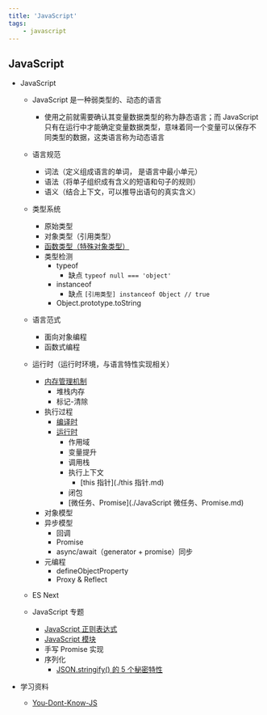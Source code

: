 ```yaml
---
title: 'JavaScript'
tags:
	- javascript
---
```

## JavaScript

- JavaScript
  - JavaScript 是一种弱类型的、动态的语言
    - 使用之前就需要确认其变量数据类型的称为静态语言；而 JavaScript 只有在运行中才能确定变量数据类型，意味着同一个变量可以保存不同类型的数据，这类语言称为动态语言
  - 语言规范
    - 词法（定义组成语言的单词， 是语言中最小单元）
    - 语法（将单子组织成有含义的短语和句子的规则）
    - 语义（结合上下文，可以推导出语句的真实含义）
  - 类型系统
    - 原始类型
    - 对象类型（引用类型）
    - [函数类型（特殊对象类型）](./JavaScript%20函数.md)
    - 类型检测
      - typeof
        - 缺点 `typeof null === 'object'`
      - instanceof
        - 缺点 `[引用类型] instanceof Object // true`
      - Object.prototype.toString
  - 语言范式
    - 面向对象编程
    - 函数式编程
  - 运行时（运行时环境，与语言特性实现相关）
    - [内存管理机制](./JavaScript%20内存管理机制.md)
      - 堆栈内存
      - 标记-清除
    - 执行过程
      - [编译时](./JavaScript%20代码执行过程（编译时）.md)
      - [运行时](./JavaScript%20代码执行过程（运行时）.md)
        - 作用域
        - 变量提升
        - 调用栈
        - 执行上下文
          - [this 指针](./this 指针.md)
        - 闭包
        - [微任务、Promise](./JavaScript 微任务、Promise.md)
    - 对象模型
    - 异步模型
      - 回调
      - Promise
      - async/await（generator + promise）同步
    - 元编程
      - defineObjectProperty
      - Proxy & Reflect
  - ES Next

  - JavaScript 专题
    - [JavaScript 正则表达式](./JavaScript%20正则表达式.md)
    - [JavaScript 模块](./JavaScript%20模块.md)
    - 手写 Promise 实现
    - 序列化
      - [JSON.stringify() 的 5 个秘密特性](https://medium.com/javascript-in-plain-english/5-secret-features-of-json-stringify-c699340f9f27)

- 学习资料
  - [You-Dont-Know-JS](https://github.com/getify/You-Dont-Know-JS)